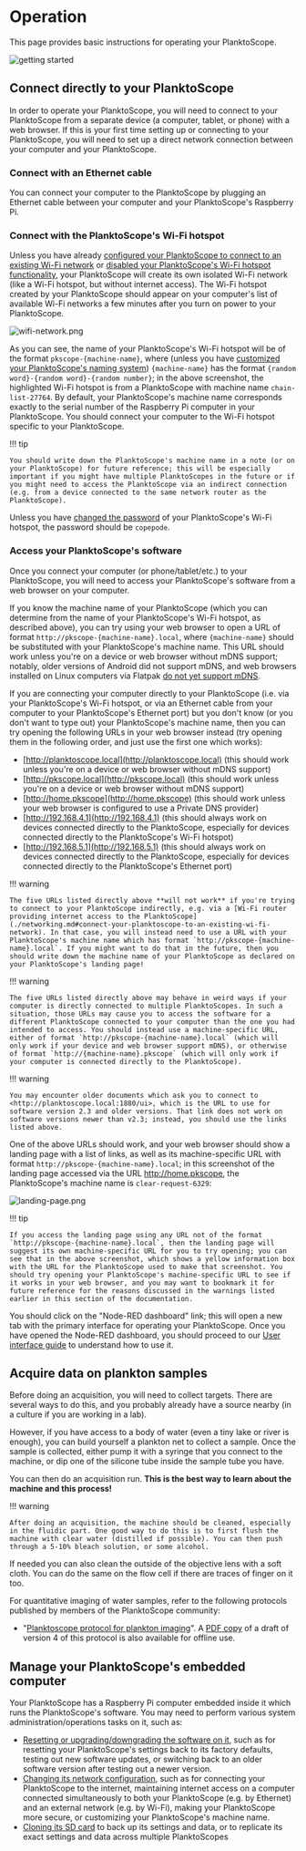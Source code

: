 # Operation

This page provides basic instructions for operating your PlanktoScope.

![getting started](../images/getting_started/BWS01556.JPG)

## Connect directly to your PlanktoScope

In order to operate your PlanktoScope, you will need to connect to your PlanktoScope from a separate device (a computer, tablet, or phone) with a web browser. If this is your first time setting up or connecting to your PlanktoScope, you will need to set up a direct network connection between your computer and your PlanktoScope.

### Connect with an Ethernet cable

You can connect your computer to the PlanktoScope by plugging an Ethernet cable between your computer and your PlanktoScope's Raspberry Pi.

### Connect with the PlanktoScope's Wi-Fi hotspot

Unless you have already [configured your PlanktoScope to connect to an existing Wi-Fi network](./networking.md#connect-your-planktoscope-to-an-existing-wi-fi-network) or [disabled your PlanktoScope's Wi-Fi hotspot functionality](./networking.md#disable-the-wi-fi-hotspot), your PlanktoScope will create its own isolated Wi-Fi network (like a Wi-Fi hotspot, but without internet access). The Wi-Fi hotspot created by your PlanktoScope should appear on your computer's list of available Wi-Fi networks a few minutes after you turn on power to your PlanktoScope.

![wifi-network.png](images/wifi-network.png)

As you can see, the name of your PlanktoScope's Wi-Fi hotspot will be of the format `pkscope-{machine-name}`, where (unless you have [customized your PlanktoScope's naming system](./networking.md#change-your-planktoscopes-name)) `{machine-name}` has the format `{random word}-{random word}-{random number}`; in the above screenshot, the highlighted Wi-Fi hotspot is from a PlanktoScope with machine name `chain-list-27764`. By default, your PlanktoScope's machine name corresponds exactly to the serial number of the Raspberry Pi computer in your PlanktoScope. You should connect your computer to the Wi-Fi hotspot specific to your PlanktoScope.

!!! tip

    You should write down the PlanktoScope's machine name in a note (or on your PlanktoScope) for future reference; this will be especially important if you might have multiple PlanktoScopes in the future or if you might need to access the PlanktoScope via an indirect connection (e.g. from a device connected to the same network router as the PlanktoScope).

Unless you have [changed the password](./networking.md#change-the-wi-fi-hotspots-password) of your PlanktoScope's Wi-Fi hotspot, the password should be `copepode`.

### Access your PlanktoScope's software

Once you connect your computer (or phone/tablet/etc.) to your PlanktoScope, you will need to access your PlanktoScope's software from a web browser on your computer.

If you know the machine name of your PlanktoScope (which you can determine from the name of your PlanktoScope's Wi-Fi hotspot, as described above), you can try using your web browser to open a URL of format `http://pkscope-{machine-name}.local`, where `{machine-name}` should be substituted with your PlanktoScope's machine name. This URL should work unless you're on a device or web browser without mDNS support; notably, older versions of Android did not support mDNS, and web browsers installed on Linux computers via Flatpak [do not yet support mDNS](https://github.com/flatpak/xdg-desktop-portal/discussions/1365).

If you are connecting your computer directly to your PlanktoScope (i.e. via your PlanktoScope's Wi-Fi hotspot, or via an Ethernet cable from your computer to your PlanktoScope's Ethernet port) but you don't know (or you don't want to type out) your PlanktoScope's machine name, then you can try opening the following URLs in your web browser instead (try opening them in the following order, and just use the first one which works):

- [http://planktoscope.local](http://planktoscope.local) (this should work unless you're on a device or web browser without mDNS support)
- [http://pkscope.local](http://pkscope.local) (this should work unless you're on a device or web browser without mDNS support)
- [http://home.pkscope](http://home.pkscope) (this should work unless your web browser is configured to use a Private DNS provider)
- [http://192.168.4.1](http://192.168.4.1) (this should always work on devices connected directly to the PlanktoScope, especially for devices connected directly to the PlanktoScope's Wi-Fi hotspot)
- [http://192.168.5.1](http://192.168.5.1) (this should always work on devices connected directly to the PlanktoScope, especially for devices connected directly to the PlanktoScope's Ethernet port)

!!! warning
    
    The five URLs listed directly above **will not work** if you're trying to connect to your PlanktoScope indirectly, e.g. via a [Wi-Fi router providing internet access to the PlanktoScope](./networking.md#connect-your-planktoscope-to-an-existing-wi-fi-network). In that case, you will instead need to use a URL with your PlanktoScope's machine name which has format `http://pkscope-{machine-name}.local`. If you might want to do that in the future, then you should write down the machine name of your PlanktoScope as declared on your PlanktoScope's landing page!

!!! warning

    The five URLs listed directly above may behave in weird ways if your computer is directly connected to multiple PlanktoScopes. In such a situation, those URLs may cause you to access the software for a different PlanktoScope connected to your computer than the one you had intended to access. You should instead use a machine-specific URL, either of format `http://pkscope-{machine-name}.local` (which will only work if your device and web browser support mDNS), or otherwise of format `http://{machine-name}.pkscope` (which will only work if your computer is connected directly to the PlanktoScope).

!!! warning

    You may encounter older documents which ask you to connect to <http://planktoscope.local:1880/ui>, which is the URL to use for software version 2.3 and older versions. That link does not work on software versions newer than v2.3; instead, you should use the links listed above.

One of the above URLs should work, and your web browser should show a landing page with a list of links, as well as its machine-specific URL with format `http://pkscope-{machine-name}.local`; in this screenshot of the landing page accessed via the URL <http://home.pkscope>, the PlanktoScope's machine name is `clear-request-6329`:

![landing-page.png](images/landing-page.png)

!!! tip

    If you access the landing page using any URL not of the format `http://pkscope-{machine-name}.local`, then the landing page will suggest its own machine-specific URL for you to try opening; you can see that in the above screenshot, which shows a yellow information box with the URL for the PlanktoScope used to make that screenshot. You should try opening your PlanktoScope's machine-specific URL to see if it works in your web browser, and you may want to bookmark it for future reference for the reasons discussed in the warnings listed earlier in this section of the documentation.

You should click on the "Node-RED dashboard" link; this will open a new tab with the primary interface for operating your PlanktoScope. Once you have opened the Node-RED dashboard, you should proceed to our [User interface guide](user-interface.md) to understand how to use it.

## Acquire data on plankton samples

Before doing an acquisition, you will need to collect targets. There are several ways to do this, and you probably already have a source nearby (in a culture if you are working in a lab).

However, if you have access to a body of water (even a tiny lake or river is enough), you can build yourself a plankton net to collect a sample. Once the sample is collected, either pump it with a syringe that you connect to the machine, or dip one of the silicone tube inside the sample tube you have.

You can then do an acquisition run. **This is the best way to learn about the machine and this process!**

!!! warning

    After doing an acquisition, the machine should be cleaned, especially in the fluidic part. One good way to do this is to first flush the machine with clear water (distilled if possible). You can then push through a 5-10% bleach solution, or some alcohol.

If needed you can also clean the outside of the objective lens with a soft cloth. You can do the same on the flow cell if there are traces of finger on it too.

For quantitative imaging of water samples, refer to the following protocols published by members of the PlanktoScope community:

- "[Planktoscope protocol for plankton imaging](https://www.protocols.io/view/planktoscope-protocol-for-plankton-imaging-bp2l6bq3zgqe)". A [PDF copy](protocol-v4.pdf) of a draft of version 4 of this protocol is also available for offline use.

## Manage your PlanktoScope's embedded computer

Your PlanktoScope has a Raspberry Pi computer embedded inside it which runs the PlanktoScope's software. You may need to perform various system administration/operations tasks on it, such as:

- [Resetting or upgrading/downgrading the software on it](./software-upgrades.md), such as for resetting your PlanktoScope's settings back to its factory defaults, testing out new software updates, or switching back to an older software version after testing out a newer version.
- [Changing its network configuration](./networking.md), such as for connecting your PlanktoScope to the internet, maintaining internet access on a computer connected simultaneously to both your PlanktoScope (e.g. by Ethernet) and an external network (e.g. by Wi-Fi), making your PlanktoScope more secure, or customizing your PlanktoScope's machine name.
- [Cloning its SD card](./clone-sd.md) to back up its settings and data, or to replicate its exact settings and data across multiple PlanktoScopes

